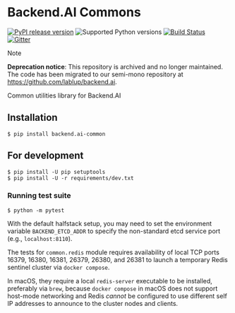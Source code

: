 Backend.AI Commons
==================

[![PyPI release version](https://badge.fury.io/py/backend.ai-common.svg)](https://pypi.org/project/backend.ai-common/)
![Supported Python versions](https://img.shields.io/pypi/pyversions/backend.ai-common.svg)
[![Build Status](https://travis-ci.com/lablup/backend.ai-common.svg?branch=master)](https://travis-ci.com/lablup/backend.ai-common)
[![Gitter](https://badges.gitter.im/lablup/backend.ai-common.svg)](https://gitter.im/lablup/backend.ai-common)

> [!NOTE]
> **Deprecation notice**: This repository is archived and no longer maintained. The code has been migrated to our semi-mono repository at https://github.com/lablup/backend.ai.

Common utilities library for Backend.AI


## Installation

```console
$ pip install backend.ai-common
```

## For development

```console
$ pip install -U pip setuptools
$ pip install -U -r requirements/dev.txt
```

### Running test suite

```console
$ python -m pytest
```

With the default halfstack setup, you may need to set the environment variable `BACKEND_ETCD_ADDR`
to specify the non-standard etcd service port (e.g., `localhost:8110`).

The tests for `common.redis` module requires availability of local TCP ports 16379, 16380, 16381,
26379, 26380, and 26381 to launch a temporary Redis sentinel cluster via `docker compose`.

In macOS, they require a local `redis-server` executable to be installed, preferably via `brew`,
because `docker compose` in macOS does not support host-mode networking and Redis *cannot* be
configured to use different self IP addresses to announce to the cluster nodes and clients.
